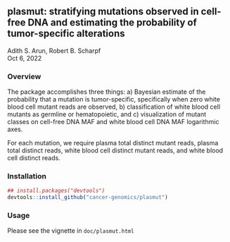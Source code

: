 ## plasmut: stratifying mutations observed in cell-free DNA and estimating the probability of tumor-specific alterations

Adith S. Arun, Robert B. Scharpf  
Oct 6, 2022

### Overview

The package accomplishes three things: a) Bayesian estimate of the probability that a mutation is tumor-specific, specifically when zero white blood cell mutant reads are observed, b) classification of white blood cell mutants as germline or hematopoietic, and c) visualization of mutant classes on cell-free DNA MAF and white blood cell DNA MAF logarithmic axes. 

For each mutation, we require plasma total distinct mutant reads, plasma total distinct reads, white blood cell distinct mutant reads, and white blood cell distinct reads.

### Installation

``` r
## install.packages("devtools")
devtools::install_github("cancer-genomics/plasmut")
```


### Usage

Please see the vignette in `doc/plasmut.html`

